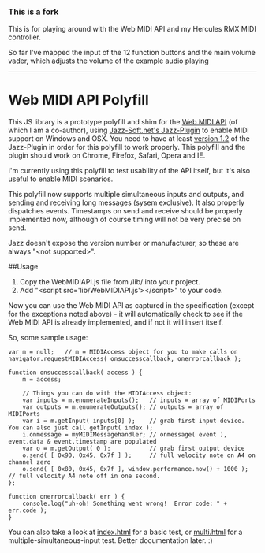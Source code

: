 ### This is a fork

This is for playing around with the Web MIDI API and my Hercules RMX MIDI controller.

So far I've mapped the input of the 12 function buttons and the main volume vader, which adjusts the volume of the example audio playing



---------------------------

# Web MIDI API Polyfill

This JS library is a prototype polyfill and shim for the [Web MIDI API](https://dvcs.w3.org/hg/audio/raw-file/tip/midi/specification.html) (of which I am a co-author), using [Jazz-Soft.net's Jazz-Plugin](http://jazz-soft.net/) to enable MIDI support on Windows and OSX.  You need to have at least [version 1.2](http://jazz-soft.net/download/Jazz-Plugin/1.2) of the Jazz-Plugin in order for this polyfill to work properly.  This polyfill and the plugin should work on Chrome, Firefox, Safari, Opera and IE.

I'm currently using this polyfill to test usability of the API itself, but it's also useful to enable MIDI scenarios.

This polyfill now supports multiple simultaneous inputs and outputs, and sending and receiving long messages (sysem exclusive).  It also properly dispatches events.  Timestamps on send and receive should be properly implemented now, although of course timing will not be very precise on send.

Jazz doesn't expose the version number or manufacturer, so these are always "&lt;not supported&gt;".

##Usage

1. Copy the WebMIDIAPI.js file from /lib/ into your project.  
2. Add "&lt;script src='lib/WebMIDIAPI.js'>&lt;/script>" to your code.

Now you can use the Web MIDI API as captured in the specification (except for the exceptions noted above) - it will automatically check to see if the Web MIDI API is already implemented, and if not it will insert itself.

So, some sample usage: 

	var m = null;   // m = MIDIAccess object for you to make calls on
    navigator.requestMIDIAccess( onsuccesscallback, onerrorcallback );
    
    function onsuccesscallback( access ) { 
    	m = access;

    	// Things you can do with the MIDIAccess object:
	    var inputs = m.enumerateInputs();   // inputs = array of MIDIPorts
	    var outputs = m.enumerateOutputs(); // outputs = array of MIDIPorts
	    var i = m.getInput( inputs[0] );    // grab first input device.  You can also just call getInput( index );
	    i.onmessage = myMIDIMessagehandler;	// onmessage( event ), event.data & event.timestamp are populated
	    var o = m.getOutput( 0 );           // grab first output device
	    o.send( [ 0x90, 0x45, 0x7f ] );     // full velocity note on A4 on channel zero
	    o.send( [ 0x80, 0x45, 0x7f ], window.performance.now() + 1000 );  // full velocity A4 note off in one second.
	};

	function onerrorcallback( err ) {
		console.log("uh-oh! Something went wrong!  Error code: " + err.code );
	}

You can also take a look at [index.html](http://cwilso.github.com/WebMIDIAPIShim/tests/index.html) for a basic test, or [multi.html](http://cwilso.github.com/WebMIDIAPIShim/tests/multi.html) for a multiple-simultaneous-input test.  Better documentation later.  :)
